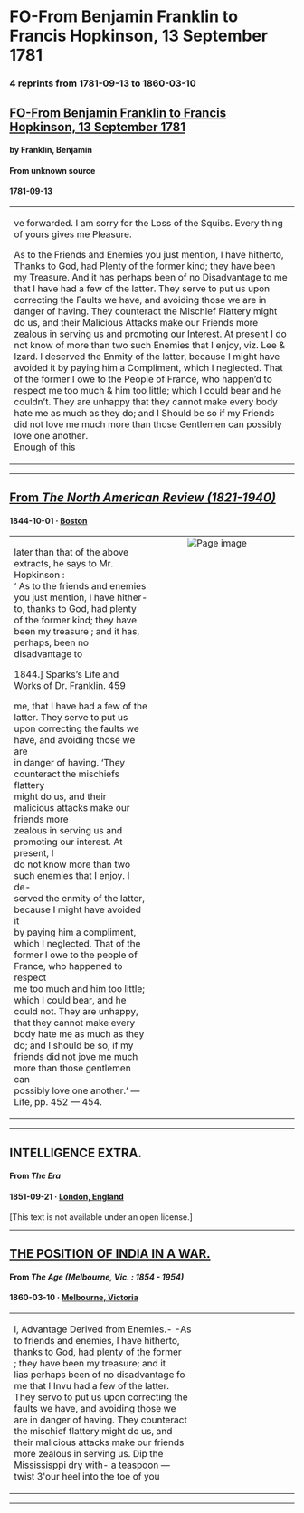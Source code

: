 
# FO-From Benjamin Franklin to Francis Hopkinson, 13 September 1781

### 4 reprints from 1781-09-13 to 1860-03-10

## [FO-From Benjamin Franklin to Francis Hopkinson, 13 September 1781](https://founders.archives.gov/documents/Franklin/01-35-02-0352)

#### by Franklin, Benjamin

#### From unknown source

#### 1781-09-13

<table style="width: 100%;"><tr><td style="width: 50%">

ve forwarded. I am sorry for the Loss of the Squibs. Every thing of yours gives me Pleasure.  
  
As to the Friends and Enemies you just mention, I have hitherto, Thanks to God, had Plenty of the former kind; they have been my Treasure. And it has perhaps been of no Disadvantage to me that I have had a few of the latter. They serve to put us upon correcting the Faults we have, and avoiding those we are in danger of having. They counteract the Mischief Flattery might do us, and their Malicious Attacks make our Friends more zealous in serving us and promoting our Interest. At present I do not know of more than two such Enemies that I enjoy, viz. Lee &amp; Izard. I deserved the Enmity of the latter, because I might have avoided it by paying him a Compliment, which I neglected. That of the former I owe to the People of France, who happen’d to respect me too much &amp; him too little; which I could bear and he couldn’t. They are unhappy that they cannot make every body hate me as much as they do; and I Should be so if my Friends did not love me much more than those Gentlemen can possibly love one another.  
Enough of this
</td></tr></table>

---

## [From _The North American Review (1821-1940)_](https://archive.org/details/sim_north-american-review_1844-10_59_125/page/n199/mode/1up?view=theater)

#### 1844-10-01 &middot; [Boston](http://dbpedia.org/resource/Boston)

<table style="width: 100%;"><tr><td style="width: 50%">

  
later than that of the above extracts, he says to Mr. Hopkinson :  
‘ As to the friends and enemies you just mention, I have hither-  
to, thanks to God, had plenty of the former kind; they have  
been my treasure ; and it has, perhaps, been no disadvantage to  
  
1844.] Sparks’s Life and Works of Dr. Franklin. 459  
  
me, that I have had a few of the latter. They serve to put us  
upon correcting the faults we have, and avoiding those we are  
in danger of having. ‘They counteract the mischiefs flattery  
might do us, and their malicious attacks make our friends more  
zealous in serving us and promoting our interest. At present, I  
do not know more than two such enemies that I enjoy. I de-  
served the enmity of the latter, because I might have avoided it  
by paying him a compliment, which I neglected. That of the  
former I owe to the people of France, who happened to respect  
me too much and him too little; which I could bear, and he  
could not. They are unhappy, that they cannot make every  
body hate me as much as they do; and I should be so, if my  
friends did not jove me much more than those gentlemen can  
possibly love one another.’ — Life, pp. 452 — 454.
</td><td style="width: 50%; max-height: 75%; margin: auto; display: block;">
<img alt="Page image" src="https://iiif.archive.org/iiif/sim_north-american-review_1844-10_59_125&#0036;199/pct:12.735215,77.564590,68.481183,6.041033/600,/0/default.jpg"/>
</td>
</tr></table>

---

## INTELLIGENCE EXTRA.

#### From _The Era_

#### 1851-09-21 &middot; [London, England](http://dbpedia.org/resource/London)

[This text is not available under an open license.]

---

## [THE POSITION OF INDIA IN A WAR.](http://trove.nla.gov.au/ndp/del/article/154880146)

#### From _The Age (Melbourne, Vic. : 1854 - 1954)_

#### 1860-03-10 &middot; [Melbourne, Victoria](http://dbpedia.org/resource/Melbourne)

<table style="width: 100%;"><tr><td style="width: 50%">

  
i, Advantage Derived from Enemies.- -As  
to friends and enemies, I have hitherto,  
thanks to God, had plenty of the former  
; they have been my treasure; and it  
lias perhaps been of no disadvantage fo  
me that I Invu had a few of the latter.  
They servo to put us upon correcting the  
faults we have, and avoiding those we  
are in danger of having. They counteract  
the mischief flattery might do us, and  
their malicious attacks make our friends  
more zealous in serving us. Dip the  
Mississisppi dry with- a teaspoon —  
twist 3&#x27;our heel into the toe of you
</td></tr></table>

---

